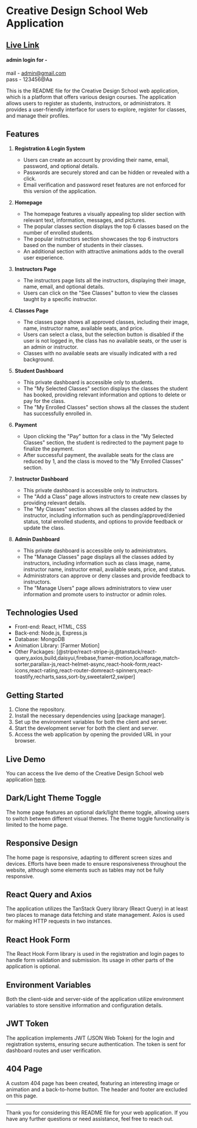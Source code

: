 # Creative Design School Web Application


## <a href="https://creative-design-school.web.app/" target="_blank">Live Link </a>  

#### admin login for - <br>

mail - admin@gmail.com <br>
pass - 123456@Aa 


This is the README file for the Creative Design School web application, which is a platform that offers various design courses. The application allows users to register as students, instructors, or administrators. It provides a user-friendly interface for users to explore, register for classes, and manage their profiles.

## Features

1. **Registration & Login System**

   - Users can create an account by providing their name, email, password, and optional details.
   - Passwords are securely stored and can be hidden or revealed with a click.
   - Email verification and password reset features are not enforced for this version of the application.

2. **Homepage**

   - The homepage features a visually appealing top slider section with relevant text, information, messages, and pictures.
   - The popular classes section displays the top 6 classes based on the number of enrolled students.
   - The popular instructors section showcases the top 6 instructors based on the number of students in their classes.
   - An additional section with attractive animations adds to the overall user experience.

3. **Instructors Page**

   - The instructors page lists all the instructors, displaying their image, name, email, and optional details.
   - Users can click on the "See Classes" button to view the classes taught by a specific instructor.

4. **Classes Page**

   - The classes page shows all approved classes, including their image, name, instructor name, available seats, and price.
   - Users can select a class, but the selection button is disabled if the user is not logged in, the class has no available seats, or the user is an admin or instructor.
   - Classes with no available seats are visually indicated with a red background.

5. **Student Dashboard**

   - This private dashboard is accessible only to students.
   - The "My Selected Classes" section displays the classes the student has booked, providing relevant information and options to delete or pay for the class.
   - The "My Enrolled Classes" section shows all the classes the student has successfully enrolled in.

6. **Payment**

   - Upon clicking the "Pay" button for a class in the "My Selected Classes" section, the student is redirected to the payment page to finalize the payment.
   - After successful payment, the available seats for the class are reduced by 1, and the class is moved to the "My Enrolled Classes" section.

7. **Instructor Dashboard**

   - This private dashboard is accessible only to instructors.
   - The "Add a Class" page allows instructors to create new classes by providing relevant details.
   - The "My Classes" section shows all the classes added by the instructor, including information such as pending/approved/denied status, total enrolled students, and options to provide feedback or update the class.

8. **Admin Dashboard**
   - This private dashboard is accessible only to administrators.
   - The "Manage Classes" page displays all the classes added by instructors, including information such as class image, name, instructor name, instructor email, available seats, price, and status.
   - Administrators can approve or deny classes and provide feedback to instructors.
   - The "Manage Users" page allows administrators to view user information and promote users to instructor or admin roles.

## Technologies Used

- Front-end: React, HTML, CSS
- Back-end: Node.js, Express.js
- Database: MongoDB
- Animation Library: [Farmer Motion]
- Other Packages: [@stripe/react-stripe-js,@tanstack/react-query,axios,build,daisyui,firebase,framer-motion,localforage,match-sorter,parallax-js,react-helmet-async,react-hook-form,react-icons,react-rating,react-router-domreact-spinners,react-toastify,recharts,sass,sort-by,sweetalert2,swiper]

## Getting Started

1. Clone the repository.
2. Install the necessary dependencies using [package manager].
3. Set up the environment variables for both the client and server.
4. Start the development server for both the client and server.
5. Access the web application by opening the provided URL in your browser.

## Live Demo

You can access the live demo of the Creative Design School web application [here](https://creative-design-school.web.app/).

## Dark/Light Theme Toggle

The home page features an optional dark/light theme toggle, allowing users to switch between different visual themes. The theme toggle functionality is limited to the home page.

## Responsive Design

The home page is responsive, adapting to different screen sizes and devices. Efforts have been made to ensure responsiveness throughout the website, although some elements such as tables may not be fully responsive.

## React Query and Axios

The application utilizes the TanStack Query library (React Query) in at least two places to manage data fetching and state management. Axios is used for making HTTP requests in two instances.

## React Hook Form

The React Hook Form library is used in the registration and login pages to handle form validation and submission. Its usage in other parts of the application is optional.

## Environment Variables

Both the client-side and server-side of the application utilize environment variables to store sensitive information and configuration details.

## JWT Token

The application implements JWT (JSON Web Token) for the login and registration systems, ensuring secure authentication. The token is sent for dashboard routes and user verification.

## 404 Page

A custom 404 page has been created, featuring an interesting image or animation and a back-to-home button. The header and footer are excluded on this page.

---

Thank you for considering this README file for your web application. If you have any further questions or need assistance, feel free to reach out.
